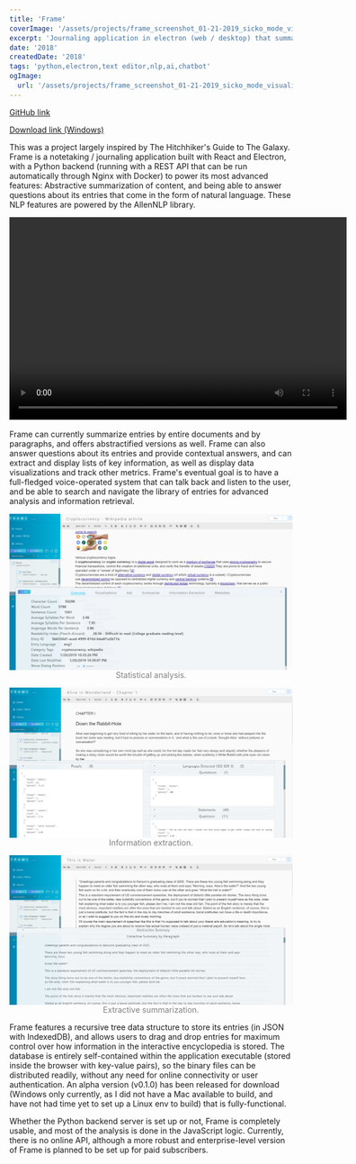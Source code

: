 ```yaml
---
title: 'Frame'
coverImage: '/assets/projects/frame_screenshot_01-21-2019_sicko_mode_visualization.png'
excerpt: 'Journaling application in electron (web / desktop) that summarizes and extracts important data with nautral language processing, and can answer questions asked to it.'
date: '2018'
createdDate: '2018'
tags: 'python,electron,text editor,nlp,ai,chatbot'
ogImage:
  url: '/assets/projects/frame_screenshot_01-21-2019_sicko_mode_visualization.png'
---
```

<a href="https://github.com/jddunn/frame" style="text-align: center" target="_blank" class="md-link">GitHub link</a>

<a href="https://github.com/jddunn/frame/releases" style="text-align: center" target="_blank" class="md-link">Download link (Windows)</a>

This was a project largely inspired by The Hitchhiker's Guide to The Galaxy. Frame is a notetaking / journaling application built with React and Electron, with a Python backend (running with a REST API that can be run automatically through Nginx with Docker) to power its most advanced features: Abstractive summarization of content, and being able to answer questions about its entries that come in the form of natural language. These NLP features are powered by the AllenNLP library.

<video width="600" height="360" controls>
  <source src="/assets/projects/framed_video_animation_demo.mp4" type="video/mp4">
</video>

Frame can currently summarize entries by entire documents and by paragraphs, and offers abstractified versions as well. Frame can also answer questions about its entries and provide contextual answers, and can extract and display lists of key information, as well as display data visualizations and track other metrics. Frame's eventual goal is to have a full-fledged voice-operated system that can talk back and listen to the user, and be able to search and navigate the library of entries for advanced analysis and information retrieval.

<a href="/assets/projects/frame_screenshot_01-21-2019_cryptocurrency_analysis.png" target="_blank"><img src="/assets/projects/frame_screenshot_01-21-2019_cryptocurrency_analysis.png" class="img-shadow" style="display: block; margin-left: auto; margin-right: auto;" width="600" alt="Frame AI note-taking text analysis"></img></a>
<span style="text-align: center; color: grey; margin-left: auto; margin-right: auto; display: block; width: 80%">Statistical analysis.</span>

<a href="/assets/projects/frame_screenshot_01-21-2019_alice_in_wonderland_information_extraction.png" target="_blank"><img src="/assets/projects/frame_screenshot_01-21-2019_alice_in_wonderland_information_extraction.png" class="img-shadow" style="display: block; margin-left: auto; margin-right: auto;" width="600" alt="Frame AI note-taking information extraction"></img></a>
<span style="text-align: center; color: grey; margin-left: auto; margin-right: auto; display: block; width: 80%">Information extraction.</span>

<a href="/assets/projects/frame_screenshot_01-21-2019_this_is_water_summarization.png" target="_blank"><img src="/assets/projects/frame_screenshot_01-21-2019_this_is_water_summarization.png" class="img-shadow" style="display: block; margin-left: auto; margin-right: auto;" width="600" alt="Frame AI note-taking information extraction"></img></a>
<span style="text-align: center; color: grey; margin-left: auto; margin-right: auto; display: block; width: 80%">Extractive summarization.</span>

Frame features a recursive tree data structure to store its entries (in JSON with IndexedDB), and allows users to drag and drop entries for maximum control over how information in the interactive encyclopedia is stored. The database is entirely self-contained within the application executable (stored inside the browser with key-value pairs), so the binary files can be distributed readily, without any need for online connectivity or user authentication. An alpha version (v0.1.0) has been released for download (Windows only currently, as I did not have a Mac available to build, and have not had time yet to set up a Linux env to build) that is fully-functional.

Whether the Python backend server is set up or not, Frame is completely usable, and most of the analysis is done in the JavaScript logic. Currently, there is no online API, although a more robust and enterprise-level version of Frame is planned to be set up for paid subscribers.